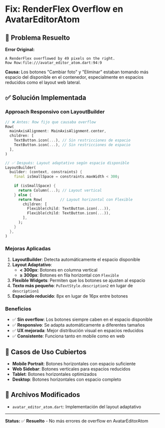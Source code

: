 # Fix: RenderFlex Overflow en AvatarEditorAtom

## 🐛 Problema Resuelto

**Error Original:**
```
A RenderFlex overflowed by 49 pixels on the right.
Row Row:file:///avatar_editor_atom.dart:94:9
```

**Causa:** Los botones "Cambiar foto" y "Eliminar" estaban tomando más espacio del disponible en el contenedor, especialmente en espacios reducidos como el layout web lateral.

## ✅ Solución Implementada

### **Approach Responsivo con LayoutBuilder**

```dart
// ❌ Antes: Row fijo que causaba overflow
Row(
  mainAxisAlignment: MainAxisAlignment.center,
  children: [
    TextButton.icon(...), // Sin restricciones de espacio
    TextButton.icon(...), // Sin restricciones de espacio
  ],
)

// ✅ Después: Layout adaptativo según espacio disponible
LayoutBuilder(
  builder: (context, constraints) {
    final isSmallSpace = constraints.maxWidth < 300;
    
    if (isSmallSpace) {
      return Column(...); // Layout vertical
    } else {
      return Row(        // Layout horizontal con Flexible
        children: [
          Flexible(child: TextButton.icon(...)),
          Flexible(child: TextButton.icon(...)),
        ],
      );
    }
  },
)
```

### **Mejoras Aplicadas**

1. **LayoutBuilder**: Detecta automáticamente el espacio disponible
2. **Layout Adaptativo**: 
   - **< 300px**: Botones en columna vertical
   - **≥ 300px**: Botones en fila horizontal con `Flexible`
3. **Flexible Widgets**: Permiten que los botones se ajusten al espacio
4. **Texto más pequeño**: `PuTextStyle.description2` en lugar de `description1`
5. **Espaciado reducido**: 8px en lugar de 16px entre botones

### **Beneficios**

- ✅ **Sin overflow**: Los botones siempre caben en el espacio disponible
- ✅ **Responsivo**: Se adapta automáticamente a diferentes tamaños
- ✅ **UX mejorada**: Mejor distribución visual en espacios reducidos
- ✅ **Consistente**: Funciona tanto en mobile como en web

## 📱 Casos de Uso Cubiertos

- **Mobile Portrait**: Botones horizontales con espacio suficiente
- **Web Sidebar**: Botones verticales para espacios reducidos
- **Tablet**: Botones horizontales optimizados
- **Desktop**: Botones horizontales con espacio completo

## 🔧 Archivos Modificados

- `avatar_editor_atom.dart`: Implementación del layout adaptativo

---

**Status:** ✅ **Resuelto** - No más errores de overflow en AvatarEditorAtom
